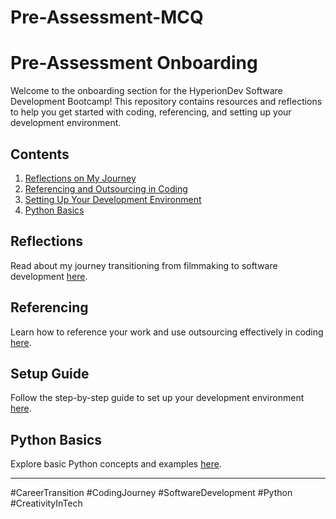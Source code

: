 # Pre-Assessment-MCQ
# Pre-Assessment Onboarding

Welcome to the onboarding section for the HyperionDev Software Development Bootcamp! This repository contains resources and reflections to help you get started with coding, referencing, and setting up your development environment.

## Contents
1. [Reflections on My Journey](#reflections)
2. [Referencing and Outsourcing in Coding](#referencing)
3. [Setting Up Your Development Environment](#setup)
4. [Python Basics](#python-basics)

## Reflections
Read about my journey transitioning from filmmaking to software development [here](./reflections.md).

## Referencing
Learn how to reference your work and use outsourcing effectively in coding [here](./referencing.md).

## Setup Guide
Follow the step-by-step guide to set up your development environment [here](./setup_guide.md).

## Python Basics
Explore basic Python concepts and examples [here](./python_basics/README.md).

---

#CareerTransition #CodingJourney #SoftwareDevelopment #Python #CreativityInTech

